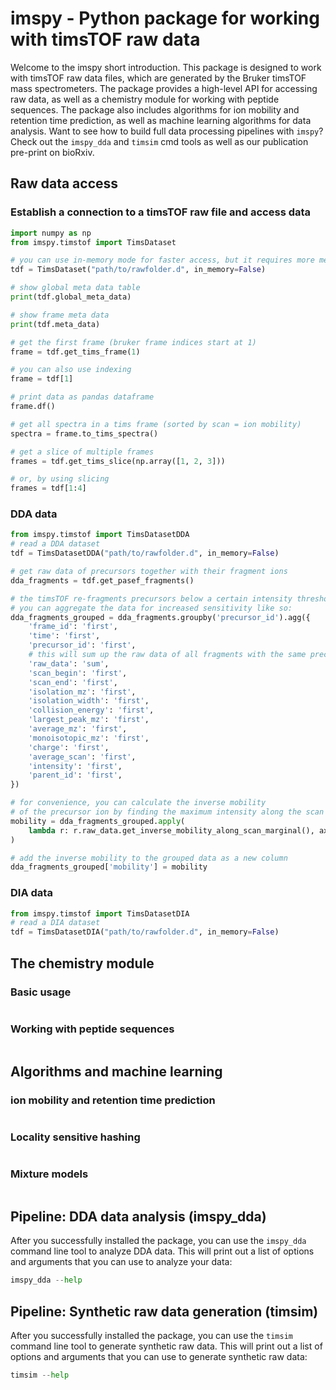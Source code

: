 # imspy - Python package for working with timsTOF raw data
Welcome to the imspy short introduction. This package is designed to work with timsTOF raw data files, 
which are generated by the Bruker timsTOF mass spectrometers. The package provides a high-level API for 
accessing raw data, as well as a chemistry module for working with peptide sequences. 
The package also includes algorithms for ion mobility and retention time prediction, 
as well as machine learning algorithms for data analysis. Want to see how to build full data processing pipelines
with `imspy`? Check out the `imspy_dda` and `timsim` cmd tools as well as our publication pre-print on bioRxiv.

## Raw data access

### Establish a connection to a timsTOF raw file and access data

```python
import numpy as np
from imspy.timstof import TimsDataset

# you can use in-memory mode for faster access, but it requires more memory
tdf = TimsDataset("path/to/rawfolder.d", in_memory=False)

# show global meta data table
print(tdf.global_meta_data)

# show frame meta data
print(tdf.meta_data)

# get the first frame (bruker frame indices start at 1)
frame = tdf.get_tims_frame(1)

# you can also use indexing
frame = tdf[1]

# print data as pandas dataframe
frame.df()

# get all spectra in a tims frame (sorted by scan = ion mobility)
spectra = frame.to_tims_spectra()

# get a slice of multiple frames
frames = tdf.get_tims_slice(np.array([1, 2, 3]))

# or, by using slicing
frames = tdf[1:4]
```

### DDA data

```python
from imspy.timstof import TimsDatasetDDA
# read a DDA dataset
tdf = TimsDatasetDDA("path/to/rawfolder.d", in_memory=False)

# get raw data of precursors together with their fragment ions
dda_fragments = tdf.get_pasef_fragments()

# the timsTOF re-fragments precursors below a certain intensity threshold,
# you can aggregate the data for increased sensitivity like so:
dda_fragments_grouped = dda_fragments.groupby('precursor_id').agg({
    'frame_id': 'first',
    'time': 'first',
    'precursor_id': 'first',
    # this will sum up the raw data of all fragments with the same precursor_id
    'raw_data': 'sum',
    'scan_begin': 'first',
    'scan_end': 'first',
    'isolation_mz': 'first',
    'isolation_width': 'first',
    'collision_energy': 'first',
    'largest_peak_mz': 'first',
    'average_mz': 'first',
    'monoisotopic_mz': 'first',
    'charge': 'first',
    'average_scan': 'first',
    'intensity': 'first',
    'parent_id': 'first',
})

# for convenience, you can calculate the inverse mobility 
# of the precursor ion by finding the maximum intensity along the scan dimension
mobility = dda_fragments_grouped.apply(
    lambda r: r.raw_data.get_inverse_mobility_along_scan_marginal(), axis=1
)

# add the inverse mobility to the grouped data as a new column
dda_fragments_grouped['mobility'] = mobility
```

### DIA data

```python
from imspy.timstof import TimsDatasetDIA
# read a DIA dataset
tdf = TimsDatasetDIA("path/to/rawfolder.d", in_memory=False)
```

## The chemistry module

### Basic usage
```python
```

### Working with peptide sequences
```python
```

## Algorithms and machine learning

### ion mobility and retention time prediction
```python
```

### Locality sensitive hashing
```python
```

### Mixture models
```python
```

## Pipeline: DDA data analysis (imspy_dda)
After you successfully installed the package, you can use the `imspy_dda` command line tool to analyze DDA data.
This will print out a list of options and arguments that you can use to analyze your data:
```python
imspy_dda --help
```

## Pipeline: Synthetic raw data generation (timsim)
After you successfully installed the package, you can use the `timsim` command line tool to generate synthetic raw data.
This will print out a list of options and arguments that you can use to generate synthetic raw data:
```python
timsim --help
```